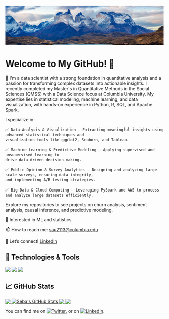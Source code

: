 ![Header](https://github.com/saurbina/saurbina/blob/main/ICON/torres_paine.png)

# Welcome to My GitHub! 👋 
<!--
**saurbina/saurbina** is a ✨ _special_ ✨ repository because its `README.md` (this file) appears on your GitHub profile.

Here are some ideas to get you started:
-->

<p> 🔭 I'm a data scientist with a strong foundation in quantitative analysis and a passion for transforming complex datasets into actionable insights. I recently completed my Master's in Quantitative Methods in the Social Sciences (QMSS) with a Data Science focus at Columbia University. My expertise lies in statistical modeling, machine learning, and data visualization, with hands-on experience in Python, R, SQL, and Apache Spark.

I specialize in:

    ✅ Data Analysis & Visualization – Extracting meaningful insights using advanced statistical techniques and 
    visualization tools like ggplot2, Seaborn, and Tableau.

    ✅ Machine Learning & Predictive Modeling – Applying supervised and unsupervised learning to 
    drive data-driven decision-making.

    ✅ Public Opinion & Survey Analytics – Designing and analyzing large-scale surveys, ensuring data integrity, 
    and implementing A/B testing strategies.

    ✅ Big Data & Cloud Computing – Leveraging PySpark and AWS to process and analyze large datasets efficiently.

Explore my repositories to see projects on churn analysis, sentiment analysis, causal inference, and predictive modeling.</p>

<p> 📝 Interested in ML and statistics </p>
  
📫 How to reach me: sau2113@columbia.edu</p>
📌 Let’s connect! [LinkedIn](https://www.linkedin.com/in/saurbina/)


## 🔧 Technologies & Tools
![](https://img.shields.io/badge/Code-Python-informational?style=flat&logo=python&logoColor=white&color=2bbc8a)
![](https://img.shields.io/badge/Code-R-informational?style=flat&logo=R&logoColor=white&color=2bbc8a)
![](https://img.shields.io/badge/Tools-SQL-informational?style=flat&logo=MySQL&logoColor=white&color=2bbc8a)

## &#x1f4c8; GitHub Stats

<a href="https://github.com/saurbina/saurbina">
  <img align="center" src="https://github-readme-stats.vercel.app/api/top-langs/?username=saurbina&hide=java,html,tex&title_color=ffffff&text_color=c9cacc&icon_color=2bbc8a&bg_color=1d1f21&langs_count=3" />
</a>
<a href="https://github.com/saurbina/saurbina">
  <img align="center" src="https://github-readme-stats.vercel.app/api?username=saurbina&show_icons=true&line_height=27&count_private=true&title_color=ffffff&text_color=c9cacc&icon_color=2bbc8a&bg_color=1d1f21" alt="Seba's GitHub Stats" />
</a>

<a href="https://github.com/saurbina/Waze_project">
  <img align="center" src="https://github-readme-stats.vercel.app/api/pin/?username=saurbina&repo=Waze_project&title_color=ffffff&text_color=c9cacc&icon_color=2bbc8a&bg_color=1d1f21" />
</a>


<a href="https://github.com/saurbina/Data_Analysis/tree/main">
  <img align="center" src="https://github-readme-stats.vercel.app/api/pin/?username=saurbina&repo=Data_Analysis&title_color=ffffff&text_color=c9cacc&icon_color=2bbc8a&bg_color=1d1f21" />
</a>    



<!-- Actual text -->

You can find me on [![Twitter][1.2]][1], or on [![LinkedIn][2.2]][2].

<!-- Icons -->

[1.2]: http://i.imgur.com/wWzX9uB.png (twitter icon without padding)
[2.2]: https://img.shields.io/badge/LinkedIn-blue?style=flat&logo=Linkedin&logoColor=white
<!-- Links to your social media accounts -->

[1]: https://twitter.com/saurbina1
[2]: https://www.linkedin.com/in/saurbina/
